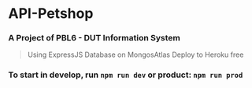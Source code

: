 # API-Petshop

### A Project of PBL6 - DUT Information System


> Using ExpressJS
> Database on MongosAtlas
> Deploy to Heroku free

### To start in develop, run ``` npm run dev ``` or product: ``` npm run prod ```
